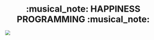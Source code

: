 <div align="center">
  <h1>:musical_note: HAPPINESS PROGRAMMING :musical_note:</h1>
</div>

<img src="https://img.shields.io/badge/Next.js-white?style=flat-square&logo=Next.js&logoColor=black" />
